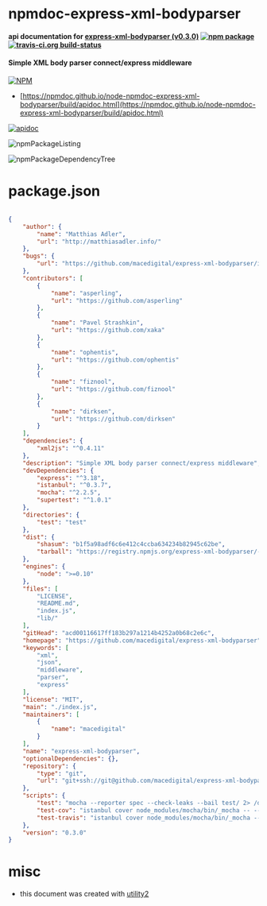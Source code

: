 # npmdoc-express-xml-bodyparser

#### api documentation for  [express-xml-bodyparser (v0.3.0)](https://github.com/macedigital/express-xml-bodyparser)  [![npm package](https://img.shields.io/npm/v/npmdoc-express-xml-bodyparser.svg?style=flat-square)](https://www.npmjs.org/package/npmdoc-express-xml-bodyparser) [![travis-ci.org build-status](https://api.travis-ci.org/npmdoc/node-npmdoc-express-xml-bodyparser.svg)](https://travis-ci.org/npmdoc/node-npmdoc-express-xml-bodyparser)

#### Simple XML body parser connect/express middleware

[![NPM](https://nodei.co/npm/express-xml-bodyparser.png?downloads=true&downloadRank=true&stars=true)](https://www.npmjs.com/package/express-xml-bodyparser)

- [https://npmdoc.github.io/node-npmdoc-express-xml-bodyparser/build/apidoc.html](https://npmdoc.github.io/node-npmdoc-express-xml-bodyparser/build/apidoc.html)

[![apidoc](https://npmdoc.github.io/node-npmdoc-express-xml-bodyparser/build/screenCapture.buildCi.browser.%252Ftmp%252Fbuild%252Fapidoc.html.png)](https://npmdoc.github.io/node-npmdoc-express-xml-bodyparser/build/apidoc.html)

![npmPackageListing](https://npmdoc.github.io/node-npmdoc-express-xml-bodyparser/build/screenCapture.npmPackageListing.svg)

![npmPackageDependencyTree](https://npmdoc.github.io/node-npmdoc-express-xml-bodyparser/build/screenCapture.npmPackageDependencyTree.svg)



# package.json

```json

{
    "author": {
        "name": "Matthias Adler",
        "url": "http://matthiasadler.info/"
    },
    "bugs": {
        "url": "https://github.com/macedigital/express-xml-bodyparser/issues"
    },
    "contributors": [
        {
            "name": "asperling",
            "url": "https://github.com/asperling"
        },
        {
            "name": "Pavel Strashkin",
            "url": "https://github.com/xaka"
        },
        {
            "name": "ophentis",
            "url": "https://github.com/ophentis"
        },
        {
            "name": "fiznool",
            "url": "https://github.com/fiznool"
        },
        {
            "name": "dirksen",
            "url": "https://github.com/dirksen"
        }
    ],
    "dependencies": {
        "xml2js": "^0.4.11"
    },
    "description": "Simple XML body parser connect/express middleware",
    "devDependencies": {
        "express": "^3.18",
        "istanbul": "^0.3.7",
        "mocha": "^2.2.5",
        "supertest": "^1.0.1"
    },
    "directories": {
        "test": "test"
    },
    "dist": {
        "shasum": "b1f5a98adf6c6e412c4ccba634234b82945c62be",
        "tarball": "https://registry.npmjs.org/express-xml-bodyparser/-/express-xml-bodyparser-0.3.0.tgz"
    },
    "engines": {
        "node": ">=0.10"
    },
    "files": [
        "LICENSE",
        "README.md",
        "index.js",
        "lib/"
    ],
    "gitHead": "acd00116617ff183b297a1214b4252a0b68c2e6c",
    "homepage": "https://github.com/macedigital/express-xml-bodyparser",
    "keywords": [
        "xml",
        "json",
        "middleware",
        "parser",
        "express"
    ],
    "license": "MIT",
    "main": "./index.js",
    "maintainers": [
        {
            "name": "macedigital"
        }
    ],
    "name": "express-xml-bodyparser",
    "optionalDependencies": {},
    "repository": {
        "type": "git",
        "url": "git+ssh://git@github.com/macedigital/express-xml-bodyparser.git"
    },
    "scripts": {
        "test": "mocha --reporter spec --check-leaks --bail test/ 2> /dev/null",
        "test-cov": "istanbul cover node_modules/mocha/bin/_mocha -- --reporter dot --check-leaks test/ 2> /dev/null",
        "test-travis": "istanbul cover node_modules/mocha/bin/_mocha --report lcovonly -- --reporter spec --check-leaks test/ 2> /dev/null"
    },
    "version": "0.3.0"
}
```



# misc
- this document was created with [utility2](https://github.com/kaizhu256/node-utility2)
